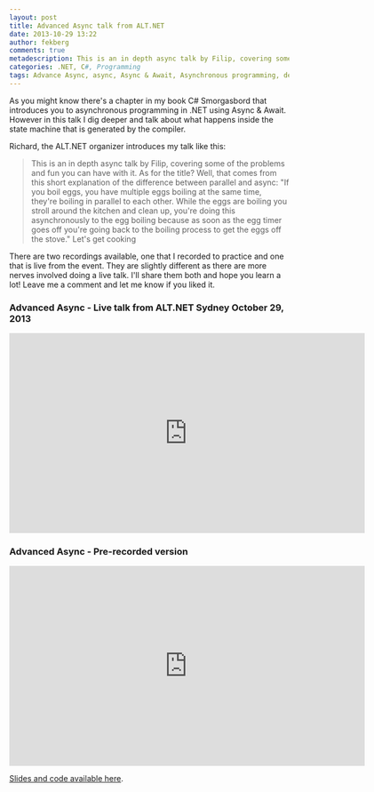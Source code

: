 ```yaml
---
layout: post
title: Advanced Async talk from ALT.NET
date: 2013-10-29 13:22
author: fekberg
comments: true
metadescription: This is an in depth async talk by Filip, covering some of the problems and fun you can have with it.
categories: .NET, C#, Programming
tags: Advance Async, async, Async & Await, Asynchronous programming, deadlock, VS2013
---
```

As you might know there's a chapter in my book C# Smorgasbord that introduces you to asynchronous programming in .NET using Async & Await. However in this talk I dig deeper and talk about what happens inside the state machine that is generated by the compiler.<!--excerpt-->

Richard, the ALT.NET organizer introduces my talk like this:

<blockquote>This is an in depth async talk by Filip, covering some of the problems and fun you can have with it. As for the title? Well, that comes from this short explanation of the difference between parallel and async: "If you boil eggs, you have multiple eggs boiling at the same time, they're boiling in parallel to each other. While the eggs are boiling you stroll around the kitchen and clean up, you're doing this asynchronously to the egg boiling because as soon as the egg timer goes off you're going back to the boiling process to get the eggs off the stove." Let's get cooking</blockquote>

There are two recordings available, one that I recorded to practice and one that is live from the event. They are slightly different as there are more nerves involved doing a live talk. I'll share them both and hope you learn a lot! Leave me a comment and let me know if you liked it.

<h3>Advanced Async - Live talk from ALT.NET Sydney October 29, 2013</h3>
<div class="video-container">
<iframe width="640" height="360" src="http://www.youtube.com/embed/JHuwnlouVN8" frameborder="0" allowfullscreen></iframe>
</div>

<h3>Advanced Async - Pre-recorded version</h3>
<div class="video-container">
<iframe width="640" height="360" src="http://www.youtube.com/embed/Faqto0lps5o" frameborder="0" allowfullscreen></iframe>
</div>

<a href="https://dl.dropboxusercontent.com/u/4396175/Filip-Ekberg_Advanced-Async.zip" target="_blank">Slides and code available here</a>.
